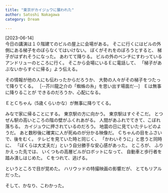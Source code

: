 ```yaml
---
title: "東京がカイジュウに襲われた"
author: Satoshi Nakagawa
category: Dream

---
```


[2023-06-14]  
 今日の講演は１０階建てのビルの屋上に会場がある。
そこに行くにはビルの外側にある梯子をのぼらなくてはいけない。
ぼくがそれをのぼろうとすると、
梯子がはずれそうになった。
あわてて降りる。
ビルの外のベンチにすわっているアンドリューのところに行く。
そこから会場にいるＥに電話して、
「梯子があぶないからすぐに帰る」よう伝える。

 その情報が他の人にも伝わったからだろうか、
大勢の人々がその梯子をつたって降りてくる。
［--芥川龍之介の「蜘蛛の糸」を思い出す場面だ--］
Ｅは無事に降りることが
できるのだろうか、心配になる。

 ＥとＣちゃん（5歳くらいかな）が無事に降りてくる。

 みなで家に帰ることにする。
東京駅の方に向かう。
東京駅はすぐそこだ。
とつぜん駅の高いところの階の壁がふくれあがる。
人間があふれでてきて、こぼれ落ちる。
カイジュウに押されているのだろう。
地震の日に見ていたテレビのようだ。
あと数秒後に確実に人が死ぬのが分かる映像だ。
Ｃちゃんの目をふさいで、後をむく。
テレビを見ていた時と同じく、
「かわいそうに」と思うと同時に、
「ぼくらは大丈夫だ」という自分勝手な安心感があった。
ところが、
ふりかえった先では、
いくつもの高層ビルがロボットになって、
自動車と歩行者を踏み潰しはじめた。
Ｃをつれて、逃げる。

 というところで目が覚めた。
ハリウッドの特撮映画の影響だが、
とてもリアルだった。

 そして、かなり、こわかった。

